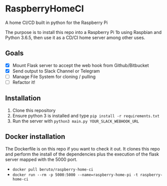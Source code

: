 # RaspberryHomeCI
A home CI/CD built in python for the Raspberry Pi

The purpose is to install this repo into a Raspberry Pi 1b using Raspbian and Python 3.6.5, then use it as a CD/CI home server among other uses.
## Goals

 - [x] Mount Flask server to accept the web hook from Github/Bitbucket
 - [x] Send output to Slack Channel or Telegram
 - [ ] Manage File System for cloning / pulling
 - [ ] Refactor it!

## Installation

 1. Clone this repository
 2. Ensure python 3 is installed and type `pip install -r requirements.txt`
 3. Run the server with `python3 main.py YOUR_SLACK_WEBHOOK_URL`

## Docker installation
The Dockerfile is on this repo if you want to check it out. It clones this repo and perform the install of the dependencies plus the execution of the flask server mapped with the 5000 port.
- `docker pull beruto/raspberry-home-ci`
 - `docker run --rm -p 5000:5000 --name=raspberry-home-pi -t raspberry-home-ci`